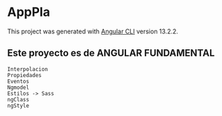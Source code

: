 # AppPla

This project was generated with [Angular CLI](https://github.com/angular/angular-cli) version 13.2.2.

## Este proyecto es de ANGULAR FUNDAMENTAL

    Interpolacion
    Propiedades
    Eventos
    Ngmodel
    Estilos -> Sass
    ngClass
    ngStyle